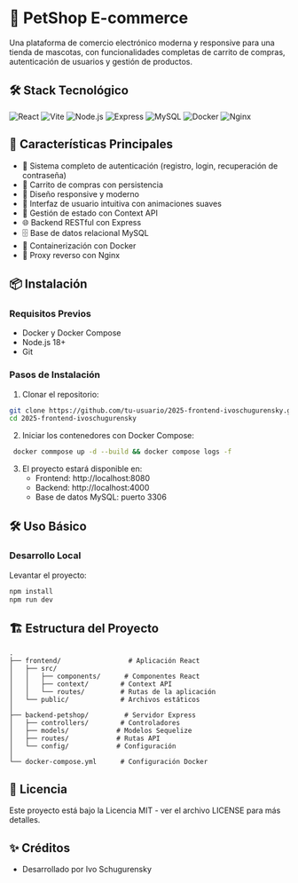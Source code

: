 # 🐾 PetShop E-commerce

Una plataforma de comercio electrónico moderna y responsive para una tienda de mascotas, con funcionalidades completas de carrito de compras, autenticación de usuarios y gestión de productos.

## 🛠 Stack Tecnológico

![React](https://img.shields.io/badge/React-18.3-blue?logo=react)
![Vite](https://img.shields.io/badge/Vite-5.4-purple?logo=vite)
![Node.js](https://img.shields.io/badge/Node.js-18-green?logo=node.js)
![Express](https://img.shields.io/badge/Express-4.21-black?logo=express)
![MySQL](https://img.shields.io/badge/MySQL-8.0-orange?logo=mysql)
![Docker](https://img.shields.io/badge/Docker-Latest-blue?logo=docker)
![Nginx](https://img.shields.io/badge/Nginx-Latest-green?logo=nginx)

## 🚀 Características Principales

- 🔐 Sistema completo de autenticación (registro, login, recuperación de contraseña)
- 🛒 Carrito de compras con persistencia
- 📱 Diseño responsive y moderno
- 🎨 Interfaz de usuario intuitiva con animaciones suaves
- 🔄 Gestión de estado con Context API
- 🌐 Backend RESTful con Express
- 🗄️ Base de datos relacional MySQL
- 🐳 Containerización con Docker
- 🔄 Proxy reverso con Nginx

## 📦 Instalación

### Requisitos Previos

- Docker y Docker Compose
- Node.js 18+
- Git

### Pasos de Instalación

1. Clonar el repositorio:
```bash
git clone https://github.com/tu-usuario/2025-frontend-ivoschugurensky.git
cd 2025-frontend-ivoschugurensky
```

2. Iniciar los contenedores con Docker Compose:
```bash
 docker commpose up -d --build && docker compose logs -f
```

3. El proyecto estará disponible en:
   - Frontend: http://localhost:8080
   - Backend: http://localhost:4000
   - Base de datos MySQL: puerto 3306

## 🛠 Uso Básico

### Desarrollo Local

Levantar el proyecto:
```bash
npm install
npm run dev
```



## 🏗 Estructura del Proyecto

```
.
├── frontend/                 # Aplicación React
│   ├── src/
│   │   ├── components/      # Componentes React
│   │   ├── context/        # Context API
│   │   └── routes/         # Rutas de la aplicación
│   └── public/             # Archivos estáticos
│
├── backend-petshop/         # Servidor Express
│   ├── controllers/        # Controladores
│   ├── models/            # Modelos Sequelize
│   ├── routes/            # Rutas API
│   └── config/            # Configuración
│
└── docker-compose.yml      # Configuración Docker
```

## 📜 Licencia

Este proyecto está bajo la Licencia MIT - ver el archivo LICENSE para más detalles.

## ✨ Créditos

- Desarrollado por Ivo Schugurensky

